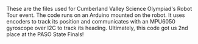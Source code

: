These are the files used for Cumberland Valley Science Olympiad's Robot Tour event. The code runs on an Arduino mounted on the robot. It uses encoders to track its position and communicates with an MPU6050 gyroscope over I2C to track its heading. Ultimately, this code got us 2nd place at the PASO State Finals!
